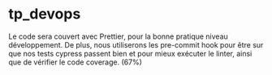 # tp_devops

Le code sera couvert avec Prettier, pour la bonne pratique niveau développement. De plus, nous utiliserons les pre-commit hook pour être sur que nos tests cypress passent bien et pour mieux exécuter le linter, ainsi que de vérifier le code coverage. (67%)
